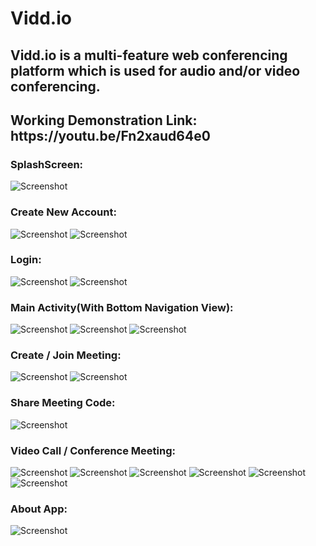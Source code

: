 # Vidd.io
<h2>Vidd.io is a multi-feature web conferencing platform which is used for audio and/or video conferencing.</h2>

<h2>Working Demonstration Link: https://youtu.be/Fn2xaud64e0</h2>

<h3>SplashScreen: </h3>

![Screenshot](/screenshots/1.png)

<h3>Create New Account: </h3>

![Screenshot](/screenshots/3.png)
![Screenshot](/screenshots/4.png)

<h3>Login: </h3>

![Screenshot](/screenshots/2.png)
![Screenshot](/screenshots/5.png)

<h3>Main Activity(With Bottom Navigation View): </h3>

![Screenshot](/screenshots/6.png)
![Screenshot](/screenshots/7.png)
![Screenshot](/screenshots/8.png)

<h3>Create / Join Meeting: </h3>

![Screenshot](/screenshots/9.png)
![Screenshot](/screenshots/11.png)

<h3>Share Meeting Code: </h3>

![Screenshot](/screenshots/10.png)

<h3>Video Call / Conference Meeting: </h3>

![Screenshot](/screenshots/12.png)
![Screenshot](/screenshots/13.png)
![Screenshot](/screenshots/14.png)
![Screenshot](/screenshots/15.png)
![Screenshot](/screenshots/16.png)
![Screenshot](/screenshots/17.png)
<h3>About App: </h3>

![Screenshot](/screenshots/18.png)
